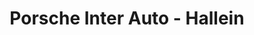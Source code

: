 ---
title: "Porsche Inter Auto - Hallein"
url: /hallein/porsche-inter-auto-hallein/
shop: Autowerkstatt
---